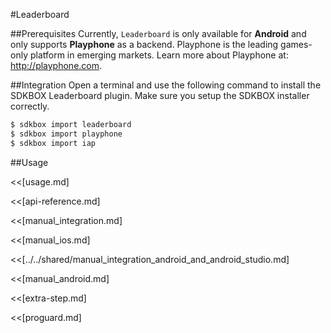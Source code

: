 <!--
Include Base: /Users/jtsm/Chukong-Inc/pr/en/src/leaderboard/v3-cpp
-->

#Leaderboard

##Prerequisites
Currently, `Leaderboard` is only available for __Android__ and only supports __Playphone__ as a backend. Playphone is the leading games-only platform in emerging markets. Learn more about Playphone at: http://playphone.com.

##Integration
Open a terminal and use the following command to install the SDKBOX Leaderboard plugin. Make sure you setup the SDKBOX installer correctly.
```bash
$ sdkbox import leaderboard
$ sdkbox import playphone
$ sdkbox import iap
```

<!--## Configuration
<<[../../shared/sdkbox_cloud.md]
<<[../../shared/remote_application_config.md]

<<[sdkbox-config-encrypt.md]-->

##Usage

<<[usage.md]

<<[api-reference.md]

<<[manual_integration.md]

<<[manual_ios.md]

<<[../../shared/manual_integration_android_and_android_studio.md]

<<[manual_android.md]

<<[extra-step.md]

<<[proguard.md]

